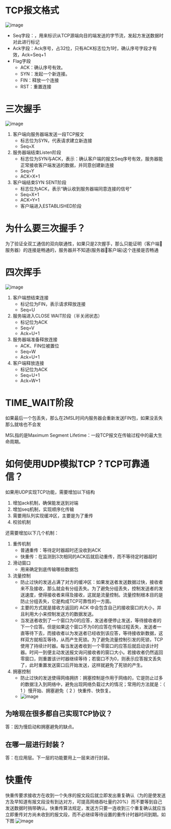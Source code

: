 # TCP报文格式
![image](https://user-images.githubusercontent.com/56379080/183858734-49dc9f27-7719-45c7-b5f1-648158de4614.png)

- Seq字段：，用来标识从TCP源端向目的端发送的字节流，发起方发送数据时对此进行标记
- Ack字段：Ack序号，占32位，只有ACK标志位为1时，确认序号字段才有效，Ack=Seq+1
- Flag字段
    - ACK：确认序号有效。
    - SYN：发起一个新连接。
    - FIN：释放一个连接
    - RST：重置连接

# 三次握手
![image](https://user-images.githubusercontent.com/56379080/183858900-1f071dc7-bcfd-499c-b307-af706dc5a37b.png)
1.	客户端向服务器端发送一段TCP报文
    - 标志位为SYN，代表请求建立新连接
    - Seq=X
2.	服务器端结束Listen阶段
    - 标志位为SYN与ACK，表示：确认客户端的报文Seq序号有效，服务器能正常接收客户端发送的数据，并同意创建新连接
    - Seq=Y
    - ACK=X+1
3.	客户端结束SYN SENT阶段
    - 标志位为ACK，表示“确认收到服务器端同意连接的信号”
    - Seq=X+1
    - ACK=Y+1
    - 客户端进入ESTABLISHED阶段

# 为什么要三次握手？
为了验证全双工通信的双向联通性，如果只是2次握手，那么只能证明（客户端服务器）的连接是畅通的，服务器并不知道(服务器客户端)这个连接是否畅通

# 四次挥手
![image](https://user-images.githubusercontent.com/56379080/183859262-9fef1395-cbfe-470c-aa44-b050740e1a1f.png)
1.	客户端想结束连接
    - 标记位为FIN，表示请求释放连接
    - Seq=U
2.	服务端进入CLOSE WAIT阶段（半关闭状态）
    - 标记位为ACK
    - Seq=V
    - Ack=U+1
3.	服务器端准备释放连接
    - ACK、FIN位被置位
    - Seq=W
    - Ack=U+1
4.	客户端释放连接
    - 标记位为ACK
    - Seq=U+1
    - Ack=W+1

# TIME_WAIT阶段
如果最后一个包丢失，那么在2MSL时间内服务器会重新发送FIN包，如果没丢失那么就啥也不会发

MSL指的是Maximum Segment Lifetime：一段TCP报文在传输过程中的最大生命周期。


# 如何使用UDP模拟TCP？TCP可靠通信？

如果用UDP实现TCP功能，需要增加以下结构

1.	增加ack机制，确保能发送到对端
2.	增加seq机制，实现顺序化传输
3.	需要用队列实现缓冲区，主要是为了重传
4.	校验机制

还需要增加以下几个机制：
1.	重传机制
    - 普通重传：等待定时器超时还没收到ACK
    - 快重传：在监测到3次相同的ACK后就启动重传，而不等待定时器超时
2.	滑动窗口
    - 用来确定到底传输哪些数据包
4.	流量控制
    - 防止过快的发送占满了对方的缓冲区：如果发送者发送数据过快，接收者来不及接收，那么就会有分组丢失。为了避免分组丢失，控制发送者的发送速度，使得接收者来得及接收，这就是流量控制。流量控制根本目的是防止分组丢失，它是构成TCP可靠性的一方面。
    - 主要的方式就是接收方返回的 ACK 中会包含自己的接收窗口的大小，并且利用大小来控制发送方的数据发送。
    - 当发送者收到了一个窗口为0的应答，发送者便停止发送，等待接收者的下一个应答。但是如果这个窗口不为0的应答在传输过程丢失，发送者一直等待下去，而接收者以为发送者已经收到该应答，等待接收新数据，这样双方就相互等待，从而产生死锁。为了避免流量控制引发的死锁，TCP使用了持续计时器。每当发送者收到一个零窗口的应答后就启动该计时器。时间一到便主动发送报文询问接收者的窗口大小。若接收者仍然返回零窗口，则重置该计时器继续等待；若窗口不为0，则表示应答报文丢失了，此时重置发送窗口后开始发送，这样就避免了死锁的产生。
4.	拥塞控制
    - 防止过快的发送使得网络拥挤：拥塞控制是作用于网络的，它是防止过多的数据注入到网络中，避免出现网络负载过大的情况；常用的方法就是：（ 1 ）慢开始、拥塞避免（ 2 ）快重传、快恢复。
    - ![image](https://user-images.githubusercontent.com/56379080/183860033-ed006c66-03cf-4cf5-a2ce-3688d6a2286a.png)
	 

## 为啥现在很多都自己实现TCP协议？
答：因为慢启动和拥塞避免的缺点。

## 在哪一层进行封装？
答：在应用层。下一层的功能要用上一层来进行封装。

# 快重传
快重传要求接收方在收到一个失序的报文段后就立即发出重复确认（为的是使发送方及早知道有报文段没有到达对方，可提高网络吞吐量约20%）而不要等到自己发送数据时捎带确认。快重传算法规定，发送方只要一连收到三个重复确认就应当立即重传对方尚未收到的报文段，而不必继续等待设置的重传计时器时间到期。如下图
![image](https://user-images.githubusercontent.com/56379080/183860210-a3a890cc-5820-4ac4-97db-2bbacd72da2d.png)













